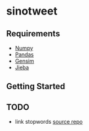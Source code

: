 # sinotweet

## Requirements
  - [Numpy]()
  - [Pandas]()
  - [Gensim]()
  - [Jieba]()

## Getting Started
## TODO
  - link stopwords [source repo](https://github.com/goto456/stopwords/blob/master/cn_stopwords.txt)